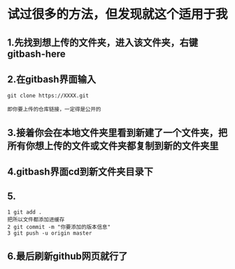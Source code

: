 # 试过很多的方法，但发现就这个适用于我

## 1.先找到想上传的文件夹，进入该文件夹，右键gitbash-here

## 2.在gitbash界面输入
```
git clone https://XXXX.git

即你要上传的仓库链接，一定得是公开的
```

## 3.接着你会在本地文件夹里看到新建了一个文件夹，把所有你想上传的文件或文件夹都复制到新的文件夹里

## 4.gitbash界面cd到新文件夹目录下

## 5.
```
1 git add .
把所以文件都添加进缓存
2 git commit -m "你要添加的版本信息"
3 git push -u origin master
```

## 6.最后刷新github网页就行了
